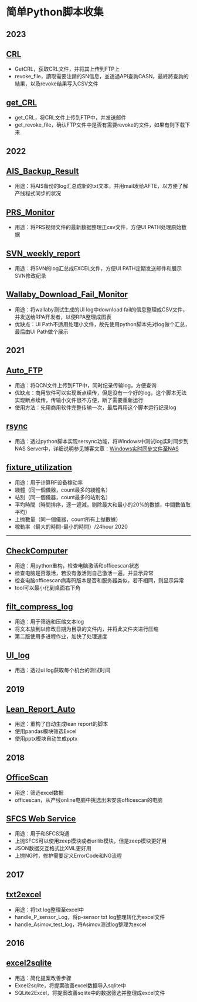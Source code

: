简单Python脚本收集
===

2023
---

[CRL](https://github.com/Charles-Miao/Python-in-Action/tree/master/CRL)
---
- GetCRL，获取CRL文件，并将其上传到FTP上
- revoke_file，讀取需要注銷的SN信息，並透過API查詢CASN，最終將查詢的結果，以及revoke结果写入CSV文件

[get_CRL](https://github.com/Charles-Miao/Python-in-Action/tree/master/get_CRL)
---
- get_CRL，将CRL文件上传到FTP中，并发送邮件
- get_revoke_file，确认FTP文件中是否有需要revoke的文件，如果有则下载下来

2022
---

[AIS_Backup_Result](https://github.com/Charles-Miao/Python-in-Action/tree/master/AIS_Backup_Result)
---
- 用途：将AIS备份的log汇总成新的txt文本，并用mail发给AFTE，以方便了解产线程式同步的状况

[PRS_Monitor](https://github.com/Charles-Miao/Python-in-Action/tree/master/PRS_Monitor)
---
- 用途：将PRS视频文件的最新数据整理正csv文件，方便UI PATH处理原始数据

[SVN_weekly_report](https://github.com/Charles-Miao/Python-in-Action/tree/master/SVN_weekly_report)
---
- 用途：将SVN的log汇总成EXCEL文件，方便UI PATH定期发送邮件和展示SVN修改纪录

[Wallaby_Download_Fail_Monitor](https://github.com/Charles-Miao/Python-in-Action/tree/master/Wallaby_Download_Fail_Monitor)
---
- 用途：将wallaby测试生成的UI log中download fail的信息整理成CSV文件，并发送给RPA开发者，以便RPA整理成图表
- 优缺点：UI Path不适用处理小文件，故先使用python脚本先对log做个汇总，最后由UI Path做个展示

2021
---

[Auto_FTP](https://github.com/Charles-Miao/Python-in-Action/tree/master/Auto_FTP)
---
- 用途：将QCN文件上传到FTP中，同时纪录传输log，方便查询
- 优缺点：商用软件可以实现断点续传，但是没有一个好的log，这个脚本无法实现断点续传，传输小文件很不方便，断了需要重新运行
- 使用方法：先用商用软件完整传输一次，最后再用这个脚本运行纪录log

[rsync](https://github.com/Charles-Miao/Python-in-Action/tree/master/rsync)
---
- 用途：透过python脚本实现sersync功能，将Windows中测试log实时同步到NAS Server中，详细说明参见博客文章：[Windows实时同步文件至NAS](https://charles-miao.github.io/post/windows-rsync-realtime/)

[fixture_utilization](https://github.com/Charles-Miao/Python-in-Action/tree/master/fixture_utilization)
---
- 用途：用于计算RF设备稼动率
- 綫體（同一個儀器，count最多的綫體名）
- 站別（同一個儀器，count最多的站別名）
- 平均時間（時間排序，逐一遞減，剔除最大和最小的20%的數據，中間數值取平均）
- 上抛數量（同一個儀器，count所有上抛數據）
- 稼動率（最大的時間-最小的時間）/24hour
2020
---

[CheckComputer](https://github.com/Charles-Miao/Python-in-Action/tree/master/CheckComputer)
---
- 用途：用python重构，检查电脑激活和officescan状态
- 检查电脑是否激活，若没有激活则自己激活一遍，并显示异常
- 检查电脑officescan病毒码版本是否和服务器类似，若不相同，则显示异常
- tool可以最小化到桌面右下角

[filt_compress_log](https://github.com/Charles-Miao/Python-in-Action/tree/master/filt_compress_log)
---
- 用途：用于筛选和压缩文本log
- 将文本放到以修改日期为目录的文件内，并将此文件夹进行压缩
- 第二版使用多进程作业，加快了处理速度

[UI_log](https://github.com/Charles-Miao/Python-in-Action/tree/master/UI_log)
---

- 用途：透过ui log获取每个机台的测试时间

2019
---

[Lean_Report_Auto](https://github.com/Charles-Miao/Python-in-Action/tree/master/Lean_Report_Auto)
---
- 用途：重构了自动生成lean report的脚本
- 使用pandas模块筛选Excel
- 使用pptx模块自动生成pptx

2018
---

[OfficeScan](https://github.com/Charles-Miao/Python-in-Action/tree/master/OfficeScan)
---
- 用途：筛选excel数据
- officescan，从产线online电脑中挑选出未安装officescan的电脑


[SFCS Web Service](https://github.com/Charles-Miao/Python-in-Action/tree/master/WistronSFCS)
---
- 用途：用于和SFCS沟通
- 上抛SFCS可以使用zeep模块或者urllib模块，但是zeep模块更好用
- JSON数据交互格式比XML更好用
- 上抛NG时，修护需要定义ErrorCode和NG流程

2017
---

[txt2excel](https://github.com/Charles-Miao/Python-in-Action/tree/master/txt2excel)
---
- 用途：将txt log整理至excel中
- handle_P_sensor_Log，将p-sensor txt log整理转化为excel文件
- handle_Asimov_test_log，将Asimov测试log整理为excel

2016
---

[excel2sqlite](https://github.com/Charles-Miao/Python-in-Action/tree/master/excel2sqlite)
---
- 用途：简化提案改善步骤
- Excel2sqlite，将提案改善excel数据导入sqlite中
- SQLite2Excel，将提案改善sqlite中的数据筛选并整理成excel文件
